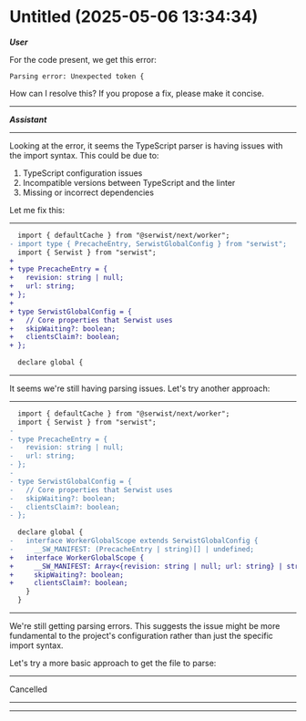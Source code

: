 <!-- Generated by SpecStory -->

# Untitled (2025-05-06 13:34:34)

_**User**_

For the code present, we get this error:
```
Parsing error: Unexpected token {
```
How can I resolve this? If you propose a fix, please make it concise.

---

_**Assistant**_



---

Looking at the error, it seems the TypeScript parser is having issues with the import syntax. This could be due to:

1. TypeScript configuration issues
2. Incompatible versions between TypeScript and the linter
3. Missing or incorrect dependencies

Let me fix this:

---

```diff
  import { defaultCache } from "@serwist/next/worker";
- import type { PrecacheEntry, SerwistGlobalConfig } from "serwist";
  import { Serwist } from "serwist";
+ 
+ type PrecacheEntry = {
+   revision: string | null;
+   url: string;
+ };
+ 
+ type SerwistGlobalConfig = {
+   // Core properties that Serwist uses
+   skipWaiting?: boolean;
+   clientsClaim?: boolean;
+ };
  
  declare global {
```

---

It seems we're still having parsing issues. Let's try another approach:

---

```diff
  import { defaultCache } from "@serwist/next/worker";
  import { Serwist } from "serwist";
- 
- type PrecacheEntry = {
-   revision: string | null;
-   url: string;
- };
- 
- type SerwistGlobalConfig = {
-   // Core properties that Serwist uses
-   skipWaiting?: boolean;
-   clientsClaim?: boolean;
- };
  
  declare global {
-   interface WorkerGlobalScope extends SerwistGlobalConfig {
-     __SW_MANIFEST: (PrecacheEntry | string)[] | undefined;
+   interface WorkerGlobalScope {
+     __SW_MANIFEST: Array<{revision: string | null; url: string} | string> | undefined;
+     skipWaiting?: boolean;
+     clientsClaim?: boolean;
    }
  }
```

---

We're still getting parsing errors. This suggests the issue might be more fundamental to the project's configuration rather than just the specific import syntax.

Let's try a more basic approach to get the file to parse:

---

Cancelled

---



---

